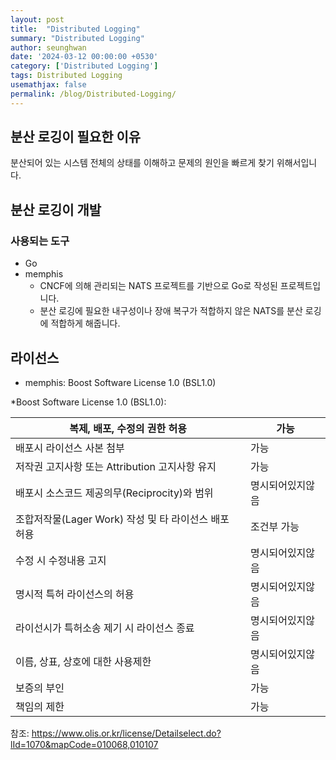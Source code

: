 ```yaml
---
layout: post
title:  "Distributed Logging"
summary: "Distributed Logging"
author: seunghwan
date: '2024-03-12 00:00:00 +0530'
category: ['Distributed Logging']
tags: Distributed Logging
usemathjax: false
permalink: /blog/Distributed-Logging/
---
```


## 분산 로깅이 필요한 이유

분산되어 있는 시스템 전체의 상태를 이해하고 문제의 원인을   빠르게 찾기 위해서입니다.

## 분산 로깅이 개발

### 사용되는 도구
- Go
- memphis
    - CNCF에 의해 관리되는 NATS 프로젝트를 기반으로 Go로 작성된 프로젝트입니다.
    - 분산 로깅에 필요한 내구성이나 장애 복구가 적합하지 않은 NATS를 분산 로깅에 적합하게 해줍니다.

## 라이선스
- memphis: Boost Software License 1.0 (BSL1.0)

*Boost Software License 1.0 (BSL1.0): 

| 복제, 배포, 수정의 권한 허용 | 가능 |
| --- | --- |
| 배포시 라이선스 사본 첨부 | 가능 |
| 저작권 고지사항 또는 Attribution 고지사항 유지 | 가능 |
| 배포시 소스코드 제공의무(Reciprocity)와 범위 | 명시되어있지않음 |
| 조합저작물(Lager Work) 작성 및 타 라이선스 배포 허용 | 조건부 가능 |
| 수정 시 수정내용 고지 | 명시되어있지않음 |
| 명시적 특허 라이선스의 허용 | 명시되어있지않음 |
| 라이선시가 특허소송 제기 시 라이선스 종료 | 명시되어있지않음 |
| 이름, 상표, 상호에 대한 사용제한 | 명시되어있지않음 |
| 보증의 부인 | 가능 |
| 책임의 제한 | 가능 |

참조: https://www.olis.or.kr/license/Detailselect.do?lId=1070&mapCode=010068,010107